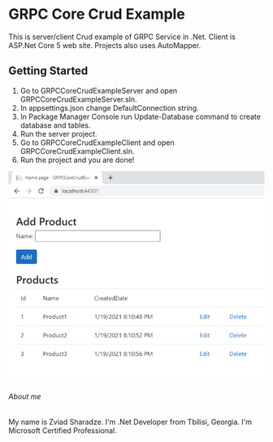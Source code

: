 # GRPC Core Crud Example

This is server/client Crud example of GRPC Service in .Net. Client is ASP.Net Core 5 web site. Projects also uses AutoMapper.

## Getting Started
1. Go to GRPCCoreCrudExampleServer and open GRPCCoreCrudExampleServer.sln.
1. In appsettings.json change DefaultConnection string.
2. In Package Manager Console run Update-Database command to create database and tables.
3. Run the server project.
4. Go to GRPCCoreCrudExampleClient and open GRPCCoreCrudExampleClient.sln.
5. Run the project and you are done!

![screenshot](https://github.com/zsharadze/GRPCCoreCrudExample/blob/master/Capture.png?raw=true)

###### About me
My name is Zviad Sharadze. I'm .Net Developer from Tbilisi, Georgia.
I'm Microsoft Certified Professional.
